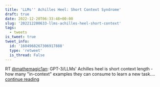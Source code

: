 ```yaml
---
title: 'LLMs'' Achilles Heel: Short Context Syndrome'
draft: true
date: 2022-12-20T06:33:48+00:00
slug: '202212200633-llms-achilles-heel-short-context'
tags:
  - tweets
is_tweet: true
tweet_info:
  id: '1604968267306917888'
  type: 'retweet'
  is_thread: False
---
```




RT [@mathemagic1an](https://x.com/mathemagic1an): GPT-3/LLMs' Achilles heel is short context length - how many "in-context" examples they can consume to learn a new task.… [continue reading](https://x.com/sytelus/status/1604968267306917888)
